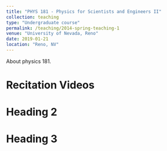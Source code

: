```yaml
---
title: "PHYS 181 - Physics for Scientists and Engineers II"
collection: teaching
type: "Undergraduate course"
permalink: /teaching/2014-spring-teaching-1
venue: "University of Nevada, Reno"
date: 2019-01-21
location: "Reno, NV"
---
```


About physics 181.

Recitation Videos
======

Heading 2
======

Heading 3
======